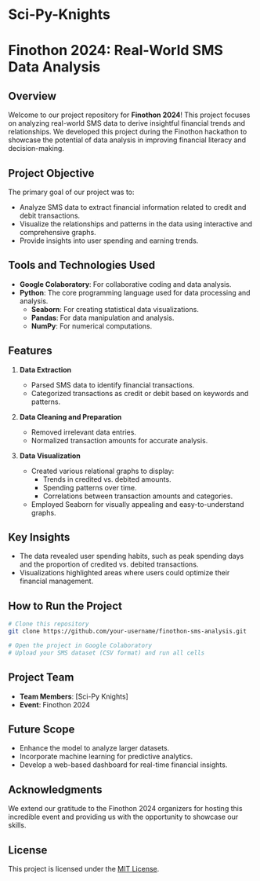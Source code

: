 # Sci-Py-Knights
# Finothon 2024: Real-World SMS Data Analysis

## Overview
Welcome to our project repository for **Finothon 2024**! This project focuses on analyzing real-world SMS data to derive insightful financial trends and relationships. We developed this project during the Finothon hackathon to showcase the potential of data analysis in improving financial literacy and decision-making.

## Project Objective
The primary goal of our project was to:
- Analyze SMS data to extract financial information related to credit and debit transactions.
- Visualize the relationships and patterns in the data using interactive and comprehensive graphs.
- Provide insights into user spending and earning trends.

## Tools and Technologies Used
- **Google Colaboratory**: For collaborative coding and data analysis.
- **Python**: The core programming language used for data processing and analysis.
  - **Seaborn**: For creating statistical data visualizations.
  - **Pandas**: For data manipulation and analysis.
  - **NumPy**: For numerical computations.

## Features
1. **Data Extraction**
   - Parsed SMS data to identify financial transactions.
   - Categorized transactions as credit or debit based on keywords and patterns.

2. **Data Cleaning and Preparation**
   - Removed irrelevant data entries.
   - Normalized transaction amounts for accurate analysis.

3. **Data Visualization**
   - Created various relational graphs to display:
     - Trends in credited vs. debited amounts.
     - Spending patterns over time.
     - Correlations between transaction amounts and categories.
   - Employed Seaborn for visually appealing and easy-to-understand graphs.

## Key Insights
- The data revealed user spending habits, such as peak spending days and the proportion of credited vs. debited transactions.
- Visualizations highlighted areas where users could optimize their financial management.

## How to Run the Project
```bash
# Clone this repository
git clone https://github.com/your-username/finothon-sms-analysis.git

# Open the project in Google Colaboratory
# Upload your SMS dataset (CSV format) and run all cells
```

## Project Team
- **Team Members**: [Sci-Py Knights]
- **Event**: Finothon 2024

## Future Scope
- Enhance the model to analyze larger datasets.
- Incorporate machine learning for predictive analytics.
- Develop a web-based dashboard for real-time financial insights.

## Acknowledgments
We extend our gratitude to the Finothon 2024 organizers for hosting this incredible event and providing us with the opportunity to showcase our skills.

## License
This project is licensed under the [MIT License](LICENSE).

